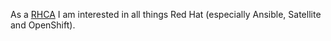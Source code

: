 As a [RHCA](https://www.credly.com/badges/b52cfdec-be17-48f1-8213-092146275758/public_url) I am interested in all things Red Hat (especially Ansible, Satellite and OpenShift).

